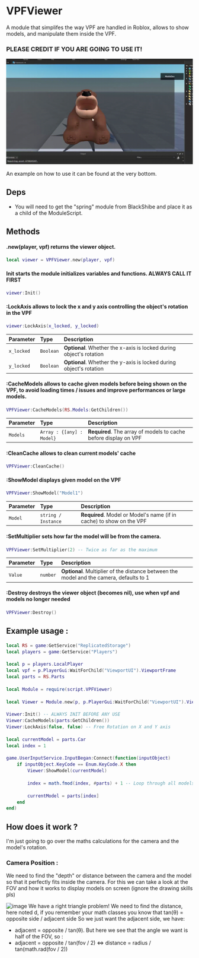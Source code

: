 # VPFViewer
A module that simplifes the way VPF are handled in Roblox, allows to show models, and manipulate them inside the VPF.

### PLEASE CREDIT IF YOU ARE GOING TO USE IT!

![](https://github.com/MistiikDev/VPFViewer/blob/main/2023-12-04-22-14-09_1.gif)

An example on how to use it can be found at the very bottom.
## Deps
 - You will need to get the "spring" module from BlackShibe and place it as a child of the ModuleScript.

## Methods
#### .new(player, vpf) returns the viewer object.
```lua
local viewer = VPFViewer.new(player, vpf)
```

#### Init starts the module initializes variables and functions. ALWAYS CALL IT FIRST

```lua
viewer:Init()
```

#### :LockAxis allows to lock the x and y axis controlling the object's rotation in the VPF
```lua
viewer:LockAxis(x_locked, y_locked)
```

| Parameter | Type     | Description                |
| :-------- | :------- | :------------------------- |
| `x_locked` | `Boolean` | **Optional**. Whether the x-axis is locked during object's rotation |
| `y_locked` | `Boolean` | **Optional**. Whether the y-axis is locked during object's rotation |

#### :CacheModels allows to cache given models before being shown on the VPF, to avoid loading times / issues and improve performances or large models.
```lua
VPFViewer:CacheModels(RS.Models:GetChildren())
```

| Parameter | Type     | Description                |
| :-------- | :------- | :------------------------- |
| `Models` | `Array : {[any] : Model}` | **Required**. The array of models to cache before display on VPF |

#### :CleanCache allows to clean current models' cache
```lua
VPFViewer:CleanCache()
```

#### :ShowModel displays given model on the VPF
```lua
VPFViewer:ShowModel("Model1")
```

| Parameter | Type     | Description                |
| :-------- | :------- | :------------------------- |
| `Model` | `string / Instance` | **Required**. Model or Model's name (if in cache) to show on the VPF |

#### :SetMultiplier sets how far the model will be from the camera.
```lua
VPFViewer:SetMultiplier(2) -- Twice as far as the maximum
```

| Parameter | Type     | Description                |
| :-------- | :------- | :------------------------- |
| `Value` | `number` | **Optional**. Multiplier of the distance between the model and the camera, defaults to 1 |

#### :Destroy destroys the viewer object (becomes nil), use when vpf and models no longer needed
```lua
VPFViewer:Destroy()
```

## Example usage : 
```lua
local RS = game:GetService("ReplicatedStorage")
local players = game:GetService("Players")

local p = players.LocalPlayer
local vpf = p.PlayerGui:WaitForChild("ViewportUI").ViewportFrame
local parts = RS.Parts

local Module = require(script.VPFViewer)

local Viewer = Module.new(p, p.PlayerGui:WaitForChild("ViewportUI").ViewportFrame)

Viewer:Init() -- ALWAYS INIT BEFORE ANY USE
Viewer:CacheModels(parts:GetChildren())
Viewer:LockAxis(false, false) -- Free Rotation on X and Y axis

local currentModel = parts.Car
local index = 1

game.UserInputService.InputBegan:Connect(function(inputObject)
	if inputObject.KeyCode == Enum.KeyCode.X then
		Viewer:ShowModel(currentModel)
		
		index = math.fmod(index, #parts) + 1 -- Loop through all models, and goes back to 1 once hit the last (remain of the euclidian division of i / #p)
		
		currentModel = parts[index]
	end
end)
```
## How does it work ?
I'm just going to go over the maths calculations for the camera and the model's rotation. 
### Camera Position : 
We need to find the "depth" or distance between the camera and the model so that it perfectly fits inside the camera. For this we can take a look at the FOV and how it works to display models on screen (ignore the drawing skills pls)

![image](https://github.com/MistiikDev/VPFViewer/assets/91028158/2dc72cc5-b3b7-46d3-9266-43f91d575c8a)
We have a right triangle problem! We need to find the distance, here noted d, if you remember your math classes you know that tan(θ) = opposite side / adjacent side
So we just want the adjacent side, we have: 
 - adjacent = opposite / tan(θ).
But here we see that the angle we want is half of the FOV, so : 
 - adjacent = opposite / tan(fov / 2) <=> distance = radius / tan(math.rad(fov / 2))
